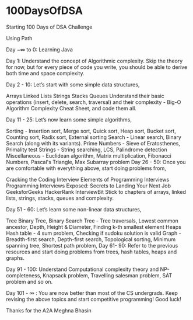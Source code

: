 # 100DaysOfDSA
Starting 100 Days of DSA Challenge 

Using Path

Day  −∞  to 0: Learning Java

Day 1: Understand the concept of Algorithmic complexity. Skip the theory for now, but for every piece of code you write, you should be able to derive both time and space complexity.

Day 2 - 10: Let’s start with some simple data structures,

Arrays
Linked Lists
Strings
Stacks
Queues
Understand their basic operations (insert, delete, search, traversal) and their complexity - Big-O Algorithm Complexity Cheat Sheet, and code them all.

Day 11 - 25: Let’s now learn some simple algorithms,

Sorting - Insertion sort, Merge sort, Quick sort, Heap sort, Bucket sort, Counting sort, Radix sort, External sorting
Search - Linear search, Binary Search (along with its variants).
Prime Numbers - Sieve of Eratosthenes, Primality test
Strings - String searching, LCS, Palindrome detection
Miscellaneous - Euclidean algorithm, Matrix multiplication, Fibonacci Numbers, Pascal's Triangle, Max Subarray problem
Day 26 - 50: Once you are comfortable with everything above, start doing problems from,

Cracking the Coding Interview
Elements of Programming Interviews
Programming Interviews Exposed: Secrets to Landing Your Next Job
GeeksforGeeks
HackerRank
InterviewBit
Stick to chapters of arrays, linked lists, strings, stacks, queues and complexity.

Day 51 - 60: Let’s learn some non-linear data structures,

Tree
Binary Tree, Binary Search Tree - Tree traversals, Lowest common ancestor, Depth, Height & Diameter, Finding k-th smallest element
Heaps
Hash table - 4 sum problem, Checking if sudoku solution is valid
Graph - Breadth-first search, Depth-first search, Topological sorting, Minimum spanning tree, Shortest path problem,
Day 61- 90: Refer to the previous resources and start doing problems from trees, hash tables, heaps and graphs.

Day 91 - 100: Understand Computational complexity theory and NP-completeness, Knapsack problem, Travelling salesman problem, SAT problem and so on.

Day 101 -  ∞ : You are now better than most of the CS undergrads. Keep revising the above topics and start competitive programming! Good luck!

Thanks for the A2A Meghna Bhasin
